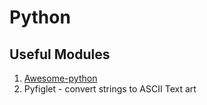 # Python

## Useful Modules

1. [Awesome-python](https://github.com/vinta/awesome-python/)
2. Pyfiglet - convert strings to ASCII Text art
